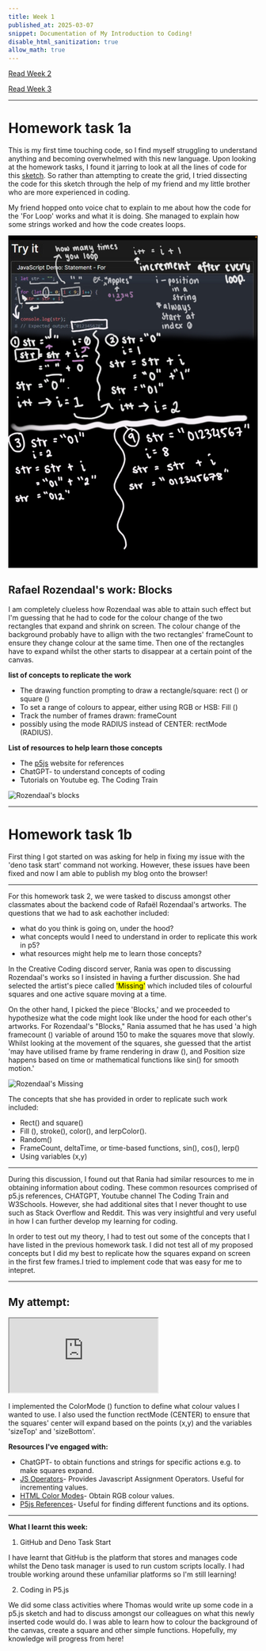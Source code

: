 ```yaml
---
title: Week 1
published_at: 2025-03-07
snippet: Documentation of My Introduction to Coding!
disable_html_sanitization: true
allow_math: true
---
```

[Read Week 2](/second-week)

[Read Week 3](/third-week)

---
# Homework task 1a

This is my first time touching code, so I find myself struggling to understand anything and becoming overwhelmed with this new language. Upon looking at the homework tasks, I found it jarring to look at all the lines of code for this [sketch](https://editor.p5js.org/capogreco/sketches/-B11g3Uth). So rather than attempting to create the grid, I tried dissecting the code for this sketch through the help of my friend and my little brother who are more experienced in coding.

My friend hopped onto voice chat to explain to me about how the code for the 'For Loop' works and what it is doing. She managed to explain how some strings worked and how the code creates loops.

![friend explaining](Pictures/explain.jfif)

## Rafael Rozendaal's work: Blocks

I am completely clueless how Rozendaal was able to attain such effect but I'm guessing that he had to code for the colour change of the two rectangles that expand and shrink on screen. The colour change of the background probably have to allign with the two rectangles' frameCount to ensure they change colour at the same time. Then one of the rectangles have to expand whilst the other starts to disappear at a certain point of the canvas.


**list of concepts to replicate the work**

- The drawing function prompting to draw a rectangle/square: rect () or square ()
- To set a range of colours to appear, either using RGB or HSB: Fill ()
- Track the number of frames drawn: frameCount
- possibly using the mode RADIUS instead of CENTER: rectMode (RADIUS).

**List of resources to help learn those concepts**

- The [p5js](https://p5js.org/reference/) website for references
- ChatGPT- to understand concepts of coding
- Tutorials on Youtube eg. The Coding Train

![Rozendaal's blocks](Pictures/blocks.png)

---

# Homework task 1b

First thing I got started on was asking for help in fixing my issue with the 'deno task start' command not working. However, these issues have been fixed and now I am able to publish my blog onto the browser!

---

For this homework task 2, we were tasked to discuss amongst other classmates about the backend code of Rafaël Rozendaal's artworks. The questions that we had to ask eachother included:

- what do you think is going on, under the hood?
- what concepts would I need to understand in order to replicate this work in p5?
- what resources might help me to learn those concepts?

In the Creative Coding discord server, Rania was open to discussing Rozendaal's works so I insisted in having a further discussion. She had selected the artist's piece called <mark>'Missing'</mark> which included tiles of colourful squares and one active square moving at a time.

On the other hand, I picked the piece 'Blocks,' and we proceeded to hypothesize what the code might look like under the hood for each other's artworks. For Rozendaal's "Blocks," Rania assumed that he has used 'a high framecount () variable of around 150 to make the squares move that slowly. Whilst looking at the movement of the squares, she guessed that the artist 'may have utilised frame by frame rendering in draw (), and Position size happens based on time or mathematical functions like sin() for smooth motion.'

![Rozendaal's Missing](Pictures/missing.png)



The concepts that she has provided in order to replicate such work included:

- Rect() and square()
- Fill (), stroke(), color(), and lerpColor().
- Random()
- FrameCount, deltaTime, or time-based functions, sin(), cos(), lerp()
- Using variables (x,y)

---
During this discussion, I found out that Rania had similar resources to me in obtaining information about coding. These common resources comprised of p5.js references, CHATGPT, Youtube channel The Coding Train and W3Schools. However, she had additional sites that I never thought to use such as Stack Overflow and Reddit. This was very insightful and very useful in how I can further develop my learning for coding.

In order to test out my theory, I had to test out some of the concepts that I have listed in the previous homework task. I did not test all of my proposed concepts but I did my best to replicate how the squares expand on screen in the first few frames.I tried to implement code that was easy for me to intepret.

---
## My attempt:

<iframe id="attempt_blocks" src="https://editor.p5js.org/Julie-nguyen5960/full/JVNz4BlQB"></iframe>

<script type="module">

    const iframe  = document.getElementById (`attempt_blocks`)
    iframe.width  = iframe.parentNode.scrollWidth
    iframe.height = iframe.width * 9 / 16 + 42

</script>

I implemented the ColorMode () function to define what colour values I wanted to use. I also used the function rectMode (CENTER) to ensure that the squares' center will expand based on the points (x,y) and the variables 'sizeTop' and 'sizeBottom'.

**Resources I've engaged with:**

- ChatGPT- to obtain functions and strings for specific actions e.g. to make squares expand.
- [JS Operators](https://www.w3schools.com/jsref/jsref_operators.asp)- Provides Javascript Assignment Operators. Useful for incrementing values.
- [HTML Color Modes](https://htmlcolorcodes.com/)- Obtain RGB colour values.
- [P5js References](https://p5js.org/reference/)- Useful for finding different functions and its options.

---
**What I learnt this week:**

1. GitHub and Deno Task Start

I have learnt that GitHub is the platform that stores and manages code whilst the Deno task manager is used to run custom scripts locally. I had trouble working around these unfamiliar platforms so I'm still learning!

2. Coding in P5.js

We did some class activities where Thomas would write up some code in a p5.js sketch and had to discuss amongst our colleagues on what this newly inserted code would do. I was able to learn how to colour the background of the canvas, create a square and other simple functions. Hopefully, my knowledge will progress from here!